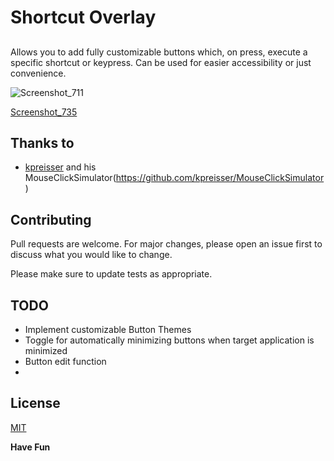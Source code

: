 # Shortcut Overlay
## 

Allows you to add fully customizable buttons which, on press, execute a specific shortcut or keypress. 
Can be used for easier accessibility or just convenience.

![Screenshot_711](https://user-images.githubusercontent.com/62386060/126181663-942fd3ea-d7c1-4e48-9b22-054d068340ea.png)

[Screenshot_735](https://user-images.githubusercontent.com/62386060/131834899-2d6de783-80fb-4a67-853d-f1c293c8c1e8.png)


## Thanks to
 
- [kpreisser](https://github.com/kpreisser) and his MouseClickSimulator(https://github.com/kpreisser/MouseClickSimulator)

## Contributing
Pull requests are welcome. For major changes, please open an issue first to discuss what you would like to change.

Please make sure to update tests as appropriate.

## TODO
- Implement customizable Button Themes
- Toggle for automatically minimizing buttons when target application is minimized
- Button edit function
- 

## License
[MIT](https://choosealicense.com/licenses/mit/)

**Have Fun**

